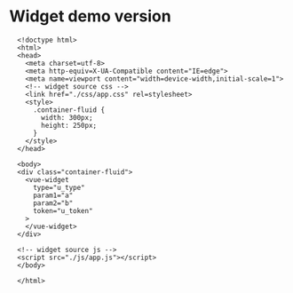 # Widget demo version

      <!doctype html>
      <html>
      <head>
        <meta charset=utf-8>
        <meta http-equiv=X-UA-Compatible content="IE=edge">
        <meta name=viewport content="width=device-width,initial-scale=1">
        <!-- widget source css -->
        <link href="./css/app.css" rel=stylesheet>
        <style>
          .container-fluid {
            width: 300px;
            height: 250px;
          }
        </style>
      </head>

      <body>
      <div class="container-fluid">
        <vue-widget
          type="u_type"
          param1="a"
          param2="b"
          token="u_token"
        >
        </vue-widget>
      </div>

      <!-- widget source js -->
      <script src="./js/app.js"></script>
      </body>

      </html>
